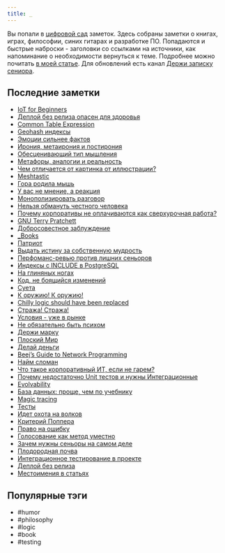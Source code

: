 ```yaml
---
title: _
---
```


Вы попали в [цифровой сад](https://maggieappleton.com/garden-history) заметок. Здесь собраны заметки о книгах, играх, философии, синих гитарах и разработке ПО. Попадаются и быстрые наброски - заголовки со ссылками на источники, как напоминание о необходимости вернуться к теме. Подробнее можно почитать [в моей статье](https://habr.com/ru/articles/839762/). Для обновлений есть канал [Держи записку сениора](https://t.me/duckumentz).

## Последние заметки
- [IoT for Beginners](2025-10/IoT-for-Beginners.md)
- [Деплой без релиза опасен для здоровья](2022/2022-10/Деплой-без-релиза-опасен-для-здоровья.md)
- [Common Table Expression](2025/2025-09/Common-Table-Expression.md)
- [Geohash индексы](2025/2025-09/Geohash-индексы.md)
- [Эмоции сильнее фактов](2025/2025-09/Эмоции-сильнее-фактов.md)
- [Ирония, метаирония и постирония](2025/2025-09/Ирония,-метаирония-и-постирония.md)
- [Обесценивающий тип мышления](2025/2025-09/Обесценивающий-тип-мышления.md)
- [Метафоры, аналогии и реальность](2025/2025-09/Метафоры,-аналогии-и-реальность.md)
- [Чем отличается от картинка от иллюстрации?](2025/2025-09/Чем-отличается-от-картинка-от-иллюстрации?.md)
- [Meshtastic](2025/2025-09/Meshtastic.md)
- [Гора родила мышь](2025/2025-09/Гора-родила-мышь.md)
- [У вас не мнение, а реакция](2025/2025-09/У-вас-не-мнение,-а-реакция.md)
- [Монополизировать разговор](2025/2025-09/Монополизировать-разговор.md)
- [Нельзя обмануть честного человека](2025/2025-09/Нельзя-обмануть-честного-человека.md)
- [Почему корпоративы не оплачиваются как сверхурочная работа?](2025/2025-09/Почему-корпоративы-не-оплачиваются-как-сверхурочная-работа?.md)
- [GNU Terry Pratchett](2025/2025-09/GNU-Terry-Pratchett.md)
- [Добросовестное заблуждение](2025/2025-09/Добросовестное-заблуждение.md)
- [_Books](_Books.md)
- [Патриот](2025/2025-09/Патриот.md)
- [Выдать истину за собственную мудрость](2025/2025-09/Выдать-истину-за-собственную-мудрость.md)
- [Перфоманс-ревью против лишних сеньоров](2025/2025-09/Перфоманс-ревью-против-лишних-сеньоров.md)
- [Индексы с INCLUDE в PostgreSQL](2025/2025-09/Индексы-с-INCLUDE-в-PostgreSQL.md)
- [На глиняных ногах](2025/2025-09/На-глиняных-ногах.md)
- [Код, не боящийся изменений](2025/2025-08/Код,-не-боящийся-изменений.md)
- [Суета](2023/2023-09/Суета.md)
- [К оружию! К оружию!](2025/2025-09/К-оружию!-К-оружию!.md)
- [Chilly logic should have been replaced](2025/2025-09/Chilly-logic-should-have-been-replaced.md)
- [Стража! Стража!](2025/2025-08/Стража!-Стража!.md)
- [Условия - уже в рынке](2025/2025-08/Условия---уже-в-рынке.md)
- [Не обязательно быть психом](2025/2025-08/Не-обязательно-быть-психом.md)
- [Держи марку](2025/2025-08/Держи-марку.md)
- [Плоский Мир](2025/2025-08/Плоский-Мир.md)
- [Делай деньги](2025/2025-08/Делай-деньги.md)
- [Beej’s Guide to Network Programming](2025/2025-08/Beej’s-Guide-to-Network-Programming.md)
- [Найм сломан](2025/2025-08/Найм-сломан.md)
- [Что такое корпоративный ИТ, если не гарем?](2025/2025-08/Что-такое-корпоративный-ИТ,-если-не-гарем?.md)
- [Почему недостаточно Unit тестов и нужны Интеграционные](2025/2025-08/Почему-недостаточно-Unit-тестов-и-нужны-Интеграционные.md)
- [Evolvability](2024/2024-08/Evolvability.md)
- [База данных: проще, чем по учебнику](2025/2025-08/База-данных:-проще,-чем-по-учебнику.md)
- [Magic tracing](2025/2025-08/Magic-tracing.md)
- [Тесты](2025/2025-08/Тесты.md)
- [Идет охота на волков](2025/2025-08/Идет-охота-на-волков.md)
- [Критерий Поппера](2025/2025-08/Критерий-Поппера.md)
- [Право на ошибку](2025/2025-08/Право-на-ошибку.md)
- [Голосование как метод уместно](2025/2025-08/Голосование-как-метод-уместно.md)
- [Зачем нужны сеньоры на самом деле](2025/2025-08/Зачем-нужны-сеньоры-на-самом-деле.md)
- [Плодородная почва](2025/2025-08/Плодородная-почва.md)
- [Интеграционное тестирование в проекте](2025/2025-03/Интеграционное-тестирование-в-проекте.md)
- [Деплой без релиза](2025/2025-07/Деплой-без-релиза.md)
- [Местоимения в статьях](2025/2025-07/Местоимения-в-статьях.md)


## Популярные тэги
- #humor
- #philosophy
- #logic
- #book
- #testing
